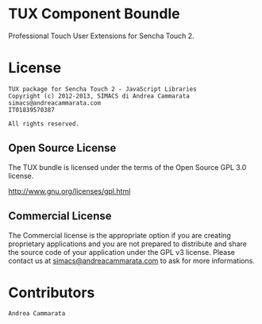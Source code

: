 # TUX Component Boundle
Professional Touch User Extensions for Sencha Touch 2.

# License

    TUX package for Sencha Touch 2 - JavaScript Libraries
	Copyright (c) 2012-2013, SIMACS di Andrea Cammarata
    simacs@andreacammarata.com 
    IT01839570387

    All rights reserved.

## Open Source License
The TUX bundle is licensed under the terms of the Open Source GPL 3.0 license.

http://www.gnu.org/licenses/gpl.html

## Commercial License
The Commercial license is the appropriate option if you are creating proprietary applications and you are
not prepared to distribute and share the source code of your application under the
GPL v3 license.
Please contact us at simacs@andreacammarata.com to ask for more informations.

# Contributors

    Andrea Cammarata
